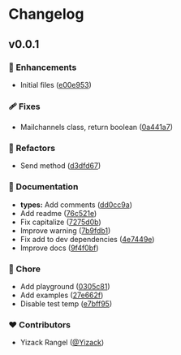 # Changelog


## v0.0.1


### 🚀 Enhancements

- Initial files ([e00e953](https://github.com/Yizack/nuxt-mailchannels/commit/e00e953))

### 🩹 Fixes

- Mailchannels class, return boolean ([0a441a7](https://github.com/Yizack/nuxt-mailchannels/commit/0a441a7))

### 💅 Refactors

- Send method ([d3dfd67](https://github.com/Yizack/nuxt-mailchannels/commit/d3dfd67))

### 📖 Documentation

- **types:** Add comments ([dd0cc9a](https://github.com/Yizack/nuxt-mailchannels/commit/dd0cc9a))
- Add readme ([76c521e](https://github.com/Yizack/nuxt-mailchannels/commit/76c521e))
- Fix capitalize ([7275d0b](https://github.com/Yizack/nuxt-mailchannels/commit/7275d0b))
- Improve warning ([7b9fdb1](https://github.com/Yizack/nuxt-mailchannels/commit/7b9fdb1))
- Fix add to dev dependencies ([4e7449e](https://github.com/Yizack/nuxt-mailchannels/commit/4e7449e))
- Improve docs ([9f4f0bf](https://github.com/Yizack/nuxt-mailchannels/commit/9f4f0bf))

### 🏡 Chore

- Add playground ([0305c81](https://github.com/Yizack/nuxt-mailchannels/commit/0305c81))
- Add examples ([27e662f](https://github.com/Yizack/nuxt-mailchannels/commit/27e662f))
- Disable test temp ([e7bff95](https://github.com/Yizack/nuxt-mailchannels/commit/e7bff95))

### ❤️ Contributors

- Yizack Rangel ([@Yizack](http://github.com/Yizack))

